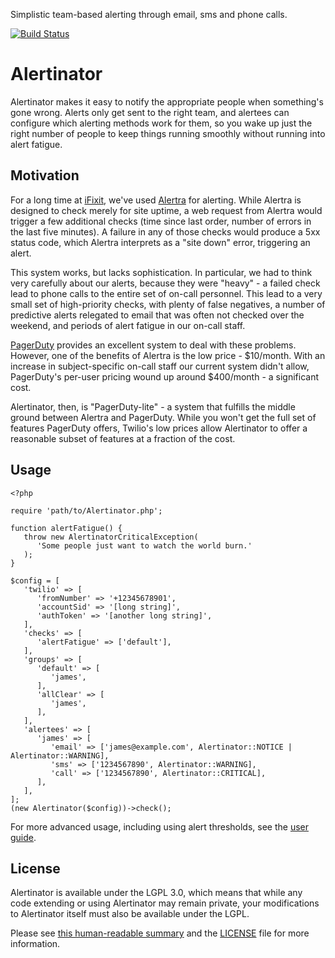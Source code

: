 Simplistic team-based alerting through email, sms and phone calls.

[![Build Status](https://travis-ci.org/iFixit/alertinator.png?branch=master)](https://travis-ci.org/iFixit/alertinator)

# Alertinator

Alertinator makes it easy to notify the appropriate people when something's
gone wrong.  Alerts only get sent to the right team, and alertees can configure
which alerting methods work for them, so you wake up just the right number of
people to keep things running smoothly without running into alert fatigue.

## Motivation

For a long time at [iFixit], we've used [Alertra] for alerting.  While Alertra
is designed to check merely for site uptime, a web request from Alertra would
trigger a few additional checks (time since last order, number of errors in the
last five minutes).  A failure in any of those checks would produce a 5xx
status code, which Alertra interprets as a "site down" error, triggering an
alert.

This system works, but lacks sophistication.  In particular, we had to think
very carefully about our alerts, because they were "heavy" - a failed check
lead to phone calls to the entire set of on-call personnel.  This lead to a
very small set of high-priority checks, with plenty of false negatives, a
number of predictive alerts relegated to email that was often not checked over
the weekend, and periods of alert fatigue in our on-call staff.

[PagerDuty] provides an excellent system to deal with these problems.  However,
one of the benefits of Alertra is the low price - $10/month.  With an increase
in subject-specific on-call staff our current system didn't allow, PagerDuty's
per-user pricing wound up around $400/month - a significant cost.

Alertinator, then, is "PagerDuty-lite" - a system that fulfills the middle
ground between Alertra and PagerDuty.  While you won't get the full set of
features PagerDuty offers, Twilio's low prices allow Alertinator to offer a
reasonable subset of features at a fraction of the cost.

[iFixit]: http://www.ifixit.com
[Alertra]: http://www.alertra.com/
[PagerDuty]: http://www.pagerduty.com/

## Usage

    <?php
    
    require 'path/to/Alertinator.php';
    
    function alertFatigue() {
       throw new AlertinatorCriticalException(
          'Some people just want to watch the world burn.'
       );
    }
    
    $config = [
       'twilio' => [
          'fromNumber' => '+12345678901',
          'accountSid' => '[long string]',
          'authToken' => '[another long string]',
       ],
       'checks' => [
          'alertFatigue' => ['default'],
       ],
       'groups' => [
          'default' => [
             'james',
          ],
          'allClear' => [
             'james',
          ],
       ],
       'alertees' => [
          'james' => [
             'email' => ['james@example.com', Alertinator::NOTICE | Alertinator::WARNING],
             'sms' => ['1234567890', Alertinator::WARNING],
             'call' => ['1234567890', Alertinator::CRITICAL],
          ],
       ],
    ];
    (new Alertinator($config))->check();

For more advanced usage, including using alert thresholds, see the [user guide](https://github.com/ifixit/alertinator/blob/master/docs/user_guide.rst).

## License

Alertinator is available under the LGPL 3.0, which means that while any code
extending or using Alertinator may remain private, your modifications to
Alertinator itself must also be available under the LGPL.

Please see [this human-readable summary][tldrlegal] and the [LICENSE] file for
more information.

[tldrlegal]: http://www.tldrlegal.com/l/LGPL3
[LICENSE]: LICENSE

